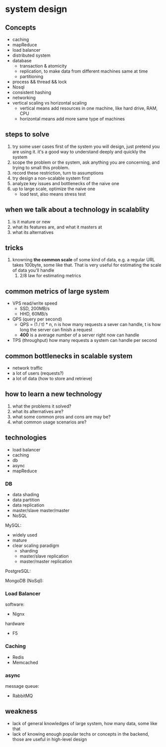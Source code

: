# system design

## Concepts 

- caching
- mapReduce
- load balancer
- distributed system
- database
    - transaction & atomicity
    - replication, to make data from different machines same at time
    - partitioning 
- process && thread && lock
- Nosql
- consistent hashing
- networking
- vertical scaling vs horizontal scaling
    - vertical means add resources in one machine, like hard drive, RAM, CPU
    - horizontal means add more same type of machines

## steps to solve

1. try some user cases first of the system you will design, just pretend you are using it. it's a good way to understand deeply and quickly the system
2. scope the problem or the system, ask anything you are concerning, and trying to small this problem.
3. record these restriction, turn to assumptions
4. try design a non-scalable system first
5. analyze key issues and bottlenecks of the naive one
6. up to large scale, optimize the naive one
    - load test, also means stress test

## when we talk about a technology in scalablity

1. is it mature or new
2. what its features are, and what it masters at
3. what its alternatives

## tricks

1. knowning **the common scale** of some kind of data, e.g. a regular URL takes 100byte, some like that. That is very useful for estimating the scale of data you'll handle
    1. 2/8 law for estimating metrics

## common metrics of large system

- VPS read/write speed
    - SSD, 200MB/s
    - HHD, 60MB/s
- QPS (query per second)
    - QPS = (1 / t) * n, n is how many requests a sever can handle, t is how long the server can finish a request
    - **400** is a average number of a server right now can handle
- TPS (throughput) how many requests a system can handle per second

## common bottlenecks in scalable system

- network traffic
- a lot of users (requests?)
- a lot of data (how to store and retrieve)

## how to learn a new technology

1. what the problems it solved?
2. what its alternatives are?
3. what some common pros and cons are may be?
4. what common usage scenarios are?

## technologies

- load balancer
- caching
- db
- async
- mapReduce

### DB

- data shading
- data partition
- data replication
- master/slave master/master
- NoSQL

MySQL:

- widely used
- mature
- clear scaling paradigm
    - sharding
    - master/slave replication
    - master/master replication

PostgreSQL:

MongoDB (NoSql):

### Load Balancer

software:

- Nignx

hardware

- F5

### Caching

- Redis
- Memcached

### async

message queue:

- RabbitMQ

## weakness

- lack of general knowledges of large system, how many data, some like that
- lack of knowing enough popular techs or concepts in the backend, those are useful in high-level design